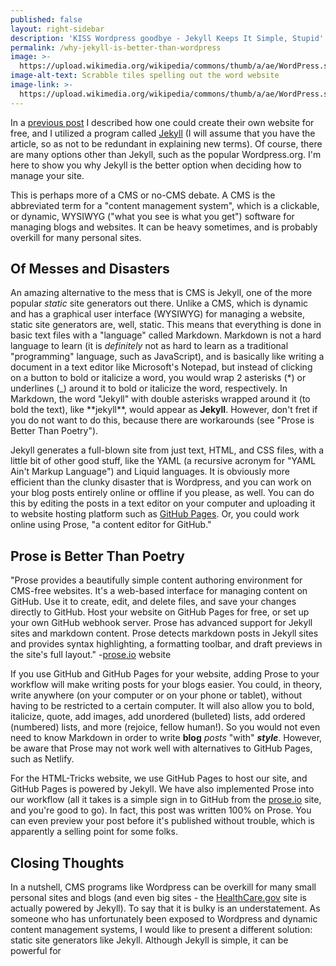 ```yaml
---
published: false
layout: right-sidebar
description: 'KISS Wordpress goodbye - Jekyll Keeps It Simple, Stupid'
permalink: /why-jekyll-is-better-than-wordpress
image: >-
  https://upload.wikimedia.org/wikipedia/commons/thumb/a/ae/WordPress.svg/2000px-WordPress.svg.png
image-alt-text: Scrabble tiles spelling out the word website
image-link: >-
  https://upload.wikimedia.org/wikipedia/commons/thumb/a/ae/WordPress.svg/2000px-WordPress.svg.png
---
```

In a [previous post](/how-to-create-your-own-site-for-free) I described how one could create their own website for free, and I utilized a program called [Jekyll](https://jekyllrb.com/) (I will assume that you have the article, so as not to be redundant in explaining new terms). Of course, there are many options other than Jekyll, such as the popular Wordpress.org. I'm here to show you why Jekyll is the better option when deciding how to manage your site.

This is perhaps more of a CMS or no-CMS debate. A CMS is the abbreviated term for a "content management system", which is a clickable, or dynamic, WYSIWYG ("what you see is what you get") software for managing blogs and websites. It can be heavy sometimes, and is probably overkill for many personal sites.

## Of Messes and Disasters

An amazing alternative to the mess that is CMS is Jekyll, one of the more popular _static_ site generators out there. Unlike a CMS, which is dynamic and has a graphical user interface (WYSIWYG) for managing a website, static site generators are, well, static. This means that everything is done in basic text files with a "language" called Markdown. Markdown is not a hard language to learn (it is _definitely_ not as hard to learn as a traditional "programming" language, such as JavaScript), and is basically like writing a document in a text editor like Microsoft's Notepad, but instead of clicking on a button to bold or italicize a word, you would wrap 2 asterisks (\*) or underlines (\_) around it to bold or italicize the word, respectively. In Markdown, the word "Jekyll" with double asterisks wrapped around it (to bold the text), like \*\*jekyll\*\*, would appear as **Jekyll**. However, don't fret if you do not want to do this, because there are workarounds (see "Prose is Better Than Poetry").

Jekyll generates a full-blown site from just text, HTML, and CSS files, with a little bit of other good stuff, like the YAML (a recursive acronym for "YAML Ain't Markup Language") and Liquid languages. It is obviously more efficient than the clunky disaster that is Wordpress, and you can work on your blog posts entirely online or offline if you please, as well. You can do this by editing the posts in a text editor on your computer and uploading it to website hosting platform such as [GitHub Pages](https://pages.github.com/). Or, you could work online using Prose, "a content editor for GitHub." 

## Prose is Better Than Poetry

"Prose provides a beautifully simple content authoring environment for CMS-free websites. It's a web-based interface for managing content on GitHub. Use it to create, edit, and delete files, and save your changes directly to GitHub. Host your website on GitHub Pages for free, or set up your own GitHub webhook server. Prose has advanced support for Jekyll sites and markdown content. Prose detects markdown posts in Jekyll sites and provides syntax highlighting, a formatting toolbar, and draft previews in the site's full layout." -[prose.io](https://prose.io) website

If you use GitHub and GitHub Pages for your website, adding Prose to your workflow will make writing posts for your blogs easier. You could, in theory, write anywhere (on your computer or on your phone or tablet), without having to be restricted to a certain computer. It will also allow you to bold, italicize, quote, add images, add unordered (bulleted) lists, add ordered (numbered) lists, and more (rejoice, fellow human!). So you would not even need to know Markdown in order to write **blog** _posts_ "with" **_style_**. However, be aware that Prose may not work well with alternatives to GitHub Pages, such as Netlify.

For the HTML-Tricks website, we use GitHub Pages to host our site, and GitHub Pages is powered by Jekyll. We have also implemented Prose into our workflow (all it takes is a simple sign in to GitHub from the [prose.io](https://prose.io) site, and you're good to go). In fact, this post was written 100% on Prose. You can even preview your post before it's published without trouble, which is apparently a selling point for some folks.

## Closing Thoughts

In a nutshell, CMS programs like Wordpress can be overkill for many small personal sites and blogs (and even big sites - the [HealthCare.gov](https://www.healthcare.gov/) site is actually powered by Jekyll). To say that it is bulky is an understatement. As someone who has unfortunately been exposed to Wordpress and dynamic content management systems, I would like to present a different solution: static site generators like Jekyll. Although Jekyll is simple, it can be powerful for 